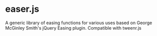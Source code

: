 easer.js
========

A generic library of easing functions for various uses based on George McGinley Smith's jQuery Easing plugin. Compatible with tweenr.js
